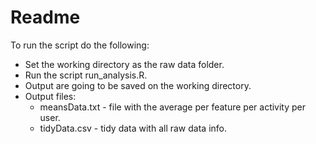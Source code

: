 # Readme

To run the script do the following:

* Set the working directory as the raw data folder.
* Run the script run_analysis.R.
* Output are going to be saved on the working directory.
* Output files:
  * meansData.txt - file with the average per feature per activity per user.
  * tidyData.csv - tidy data with all raw data info.
